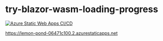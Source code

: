 # try-blazor-wasm-loading-progress

[![Azure Static Web Apps CI/CD](https://github.com/MareMare/try-blazor-wasm-loading-progress/actions/workflows/azure-static-web-apps-lemon-pond-06471c100.yml/badge.svg?branch=main)](https://github.com/MareMare/try-blazor-wasm-loading-progress/actions/workflows/azure-static-web-apps-lemon-pond-06471c100.yml)

https://lemon-pond-06471c100.2.azurestaticapps.net
